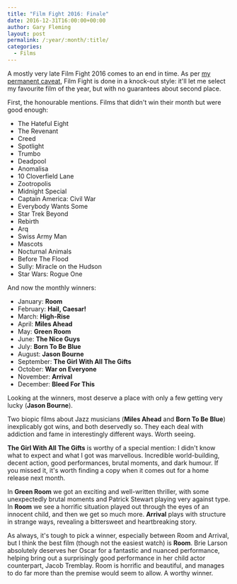 ```yaml
---
title: "Film Fight 2016: Finale"
date: 2016-12-31T16:00:00+00:00
author: Gary Fleming
layout: post
permalink: /:year/:month/:title/
categories:
  - Films
---
```


A mostly very late Film Fight 2016 comes to an end in time. As per [my permanent caveat](http://solitude.vkps.co.uk/Archives/2015/12/31/film-fight-2015-finale/), Film Fight is done in a knock-out style: it'll let me select my favourite film of the year, but with no guarantees about second place.

First, the honourable mentions. Films that didn't win their month but were good enough:

* The Hateful Eight
* The Revenant
* Creed
* Spotlight
* Trumbo
* Deadpool
* Anomalisa
* 10 Cloverfield Lane
* Zootropolis
* Midnight Special
* Captain America: Civil War
* Everybody Wants Some
* Star Trek Beyond
* Rebirth
* Arq
* Swiss Army Man
* Mascots
* Nocturnal Animals
* Before The Flood
* Sully: Miracle on the Hudson
* Star Wars: Rogue One

And now the monthly winners:

* January: **Room**
* February: **Hail, Caesar!**
* March: **High-Rise**
* April: **Miles Ahead**
* May: **Green Room**
* June: **The Nice Guys**
* July: **Born To Be Blue**
* August: **Jason Bourne**
* September: **The Girl With All The Gifts**
* October: **War on Everyone**
* November: **Arrival**
* December: **Bleed For This**

Looking at the winners, most deserve a place with only a few getting very lucky (**Jason Bourne**).

Two biopic films about Jazz musicians (**Miles Ahead** and **Born To Be Blue**) inexplicably got wins, and both deservedly so. They each deal with addiction and fame in interestingly different ways. Worth seeing.

**The Girl With All The Gifts** is worthy of a special mention: I didn't know what to expect and what I got was marvellous. Incredible world-building, decent action, good performances, brutal moments, and dark humour. If you missed it, it's worth finding a copy when it comes out for a home release next month.

In **Green Room** we got an exciting and well-written thriller, with some unexpectedly brutal moments and Patrick Stewart playing very against type. In **Room** we see a horrific situation played out through the eyes of an innocent child, and then we get so much more. **Arrival** plays with structure in strange ways, revealing a bittersweet and heartbreaking story.

As always, it's tough to pick a winner, especially between Room and Arrival, but I think the best film (though not the easiest watch) is **Room**. Brie Larson absolutely deserves her Oscar for a fantastic and nuanced performance, helping bring out a surprisingly good performance in her child actor counterpart, Jacob Tremblay. Room is horrific and beautiful, and manages to do far more than the premise would seem to allow. A worthy winner.


